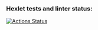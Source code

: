 ### Hexlet tests and linter status:
[![Actions Status](https://github.com/EZ174/qa-engineer-project-84/workflows/hexlet-check/badge.svg)](https://github.com/EZ174/qa-engineer-project-84/actions)